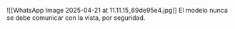 ![[WhatsApp Image 2025-04-21 at 11.11.15_69de95e4.jpg]]
El modelo nunca se debe comunicar con la vista, por seguridad.